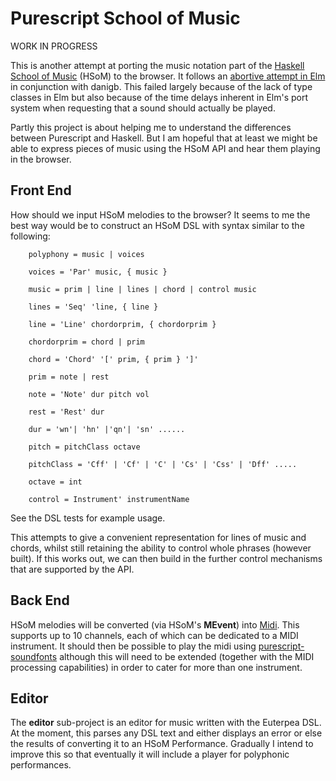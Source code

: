 Purescript School of Music
==========================

WORK IN PROGRESS

This is another attempt at porting the music notation part of the [Haskell School of Music](https://github.com/Euterpea/Euterpea2) (HSoM) to the browser. It follows an [abortive attempt in Elm](https://github.com/danigb/elm-school-of-music) in conjunction with danigb.  This failed largely because of the lack of type classes in Elm but also because of the time delays inherent in Elm's port system when requesting that a sound should actually be played.

Partly this project is about helping me to understand the differences between Purescript and Haskell.  But I am hopeful that at least we might be able to express pieces of music using the HSoM API and hear them playing in the browser.

Front End
---------

How should we input HSoM melodies to the browser?  It seems to me the best way would be to construct an HSoM DSL with syntax similar to the following:

```
    polyphony = music | voices

    voices = 'Par' music, { music }

    music = prim | line | lines | chord | control music

    lines = 'Seq' 'line, { line }

    line = 'Line' chordorprim, { chordorprim }

    chordorprim = chord | prim

    chord = 'Chord' '[' prim, { prim } ']'

    prim = note | rest

    note = 'Note' dur pitch vol

    rest = 'Rest' dur

    dur = 'wn'| 'hn' |'qn'| 'sn' ......

    pitch = pitchClass octave

    pitchClass = 'Cff' | 'Cf' | 'C' | 'Cs' | 'Css' | 'Dff' .....

    octave = int

    control = Instrument' instrumentName
```

See the DSL tests for example usage.

This attempts to give a convenient representation for lines of music and chords, whilst still retaining the ability to control whole phrases (however built). If this works out, we can then build in the further control mechanisms that are supported by the API.

Back End
--------

HSoM melodies will be converted (via HSoM's __MEvent__) into [Midi](https://github.com/newlandsvalley/purescript-midi). This supports up to 10 channels, each of which can be dedicated to a MIDI instrument.  It should then be possible to play the midi using [purescript-soundfonts](https://github.com/newlandsvalley/purescript-soundfonts) although this will need to be extended (together with the MIDI processing capabilities) in order to cater for more than one instrument.

Editor
------

The __editor__ sub-project is an editor for music written with the Euterpea DSL.  At the moment, this parses any DSL text and either displays an error or else the results of converting it to an HSoM Performance.  Gradually I intend to improve this so that eventually it will include a player for polyphonic performances.
